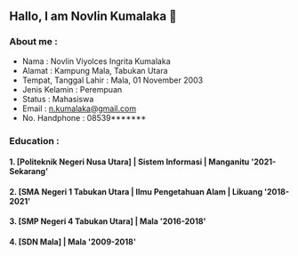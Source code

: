 ## Hallo, I am Novlin Kumalaka 👋

### About me :
- Nama    : Novlin Viyolces Ingrita Kumalaka
- Alamat  : Kampung Mala, Tabukan Utara
- Tempat, Tanggal Lahir : Mala, 01 November 2003
- Jenis Kelamin  : Perempuan
- Status  : Mahasiswa
- Email   : n.kumalaka@gmail.com
- No. Handphone : 08539*******

### Education :

#### 1. [Politeknik Negeri Nusa Utara] | Sistem Informasi | Manganitu '2021-Sekarang'
#### 2. [SMA Negeri 1 Tabukan Utara | Ilmu Pengetahuan Alam | Likuang '2018-2021'
#### 3. [SMP Negeri 4 Tabukan Utara] | Mala '2016-2018'
#### 4. [SDN Mala] | Mala '2009-2018'
<br />
<br />

